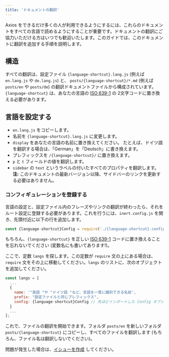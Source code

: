 ```yaml
---
title: 'ドキュメントの翻訳'
---
```


Axios をできるだけ多くの人が利用できるようにするには、これらのドキュメントをすべての言語で読めるようにすることが重要です。ドキュメントの翻訳にご協力いただける方はいつでも歓迎いたします。このガイドでは、このドキュメントに翻訳を追加する手順を説明します。

## 構造

すべての翻訳は、設定ファイル `{language-shortcut}.lang.js` (例えば `en.lang.js` や `de.lang.js`) と、 `posts/{language-shortcut}/*.md` (例えば `posts/en` や `posts/de`) の翻訳ドキュメントファイルから構成されています。`{language-shortcut}` は、あなたの言語の [ISO 639-1](https://en.wikipedia.org/wiki/ISO_639-1) の 2文字コードに置き換える必要があります。

## 言語を設定する

- `en.lang.js` をコピーします。
- 名前を `{language-shortcut}.lang.js` に変更します。
- `display` をあなたの言語の名前に置き換えてください。 たとえば、ドイツ語を翻訳する場合は、「German」を「Deutsch」に書き換えます。
- プレフィックスを `/{language-shortcut}/` に置き換えます。
- `p` と `t` フィールドの値を翻訳します。
- `sidebar` の `text` というラベルの付いたすべてのプロパティを翻訳します。 **注:** このドキュメントの最新バージョン以降、サイドバーのリンクを更新する必要はありません。

### コンフィギュレーションを登録する

言語の設定と、設定ファイル内のフレーズやリンクの翻訳が終わったら、それをルート設定に登録する必要があります。これを行うには、`inert.config.js` を開き、先頭付近に以下の行を追加します。

```js
const {language-shortcut}Config = require('./{language-shortcut}.config.js');
```

もちろん、`{language-shortcut}` を正しい [ISO 639-1](https://en.wikipedia.org/wiki/ISO_639-1) コードに置き換えることを忘れないでください (変数名にも書いてあります!)。

ここで、定数 `langs` を探します。この定数が `require` 文の上にある場合は、 `require` 文をその上に移動してください。`langs` のリストに、次のオブジェクトを追加してください。

```js
const langs = [
  ...
  {
    name: '"英語 "や "ドイツ語 "など、言語を一意に識別できる名前',
    prefix: "設定ファイルと同じプレフィックス",
    config: {language-shortcut}Config // 先ほどインポートした Config オブジェクト
  }
  ...
];
```

これで、ファイルの翻訳を開始できます。フォルダ `posts/en` を新しいフォルダ `posts/{language-shortcut}` にコピーし、すべてのファイルを翻訳します (もちろん、ファイル名は翻訳しないでください)。

問題が発生した場合は、[イシューを作成](https://github.com/axios/axios-docs/issues/new/choose) してください。
